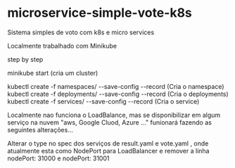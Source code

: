 # microservice-simple-vote-k8s
Sistema simples de voto com k8s e micro services


Localmente trabalhado com Minikube

step by step

minikube start (cria um cluster)

kubectl create -f namespaces/ --save-config --record (Cria o namespace)
kubectl create -f deployments/ --save-config --record (Cria o deployments)
kubectl create -f services/ --save-config --record (Cria o service)

Localmente nao funciona o LoadBalance, mas se disponibilizar em algum serviço na nuvem "aws, Google Cluod, Azure ..." funionará fazendo as seguintes alterações...

Alterar o type no spec dos serviços de result.yaml e vote.yaml , onde atualmente esta como NodePort para LoadBalancer e remover a linha nodePort: 31000 e nodePort: 31001
